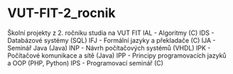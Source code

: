 # VUT-FIT-2_rocnik
Školní projekty z 2. ročníku studia na VUT FIT
IAL - Algoritmy (C)
IDS - Databázové systémy (SQL)
IFJ - Formální jazyky a překladače (C)
IJA - Seminář Java (Java)
INP - Návrh počítačových systémů (VHDL)
IPK - Počítačové komunikace a sítě (Java)
IPP - Principy programovacích jazyků a OOP (PHP, Python)
IPS - Programovací seminář (C)